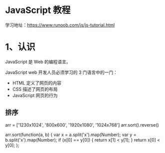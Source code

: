 # JavaScript 教程
学习地址：https://www.runoob.com/js/js-tutorial.html

# 1、认识
JavaScript 是 Web 的编程语言。

JavaScript web 开发人员必须学习的 3 门语言中的一门：
- HTML 定义了网页的内容
- CSS 描述了网页的布局
- JavaScript 网页的行为




## 排序

arr = ['1230x1024', '800x600', '1920x1080',  '1024x768']
arr.sort().reverse()

arr.sort(function(a, b) {
	var x = a.split('x').map(Number);
	var y = b.split('x').map(Number);
	if (x[0] == y[0]) {
		return x[1] < y[1];
	}
	return x[0] < y[0];
);












